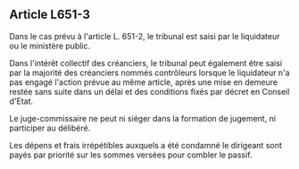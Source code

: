 Article L651-3
----
Dans le cas prévu à l'article L. 651-2, le tribunal est saisi par le liquidateur
ou le ministère public.

Dans l'intérêt collectif des créanciers, le tribunal peut également être saisi
par la majorité des créanciers nommés contrôleurs lorsque le liquidateur n'a pas
engagé l'action prévue au même article, après une mise en demeure restée sans
suite dans un délai et des conditions fixés par décret en Conseil d'Etat.

Le juge-commissaire ne peut ni siéger dans la formation de jugement, ni
participer au délibéré.

Les dépens et frais irrépétibles auxquels a été condamné le dirigeant sont payés
par priorité sur les sommes versées pour combler le passif.
